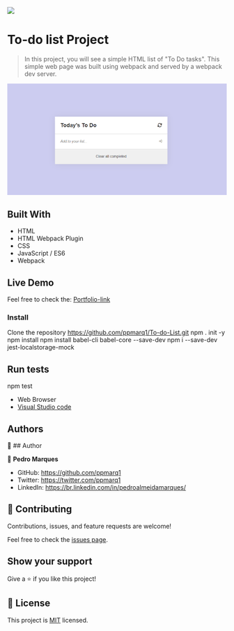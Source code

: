 ![](https://img.shields.io/badge/Microverse-blueviolet)

# To-do list Project

> In this project, you will see a simple HTML list of "To Do tasks". This simple web page was built using webpack and served by a webpack dev server.

![screenshot](./src/image/screenshottodolist.png)

## Built With

- HTML
- HTML Webpack Plugin
- CSS
- JavaScript / ES6
- Webpack

## Live Demo 

Feel free to check the: [Portfolio-link](https://to-do-list-ppmarq.netlify.app/)

### Install

Clone the repository
https://github.com/ppmarq1/To-do-List.git
npm . init -y
npm install
npm install babel-cli babel-core --save-dev
npm i --save-dev jest-localstorage-mock


## Run tests

npm test

- Web Browser
- [Visual Studio code](https://code.visualstudio.com/)

## Authors

👤 ## Author

👤 **Pedro Marques**

- GitHub: https://github.com/ppmarq1
- Twitter: https://twitter.com/ppmarq1
- LinkedIn: https://br.linkedin.com/in/pedroalmeidamarques/

## 🤝 Contributing

Contributions, issues, and feature requests are welcome!

Feel free to check the [issues page](https://github.com/ppmarq1/To-do-List/issues).

## Show your support

Give a ⭐️ if you like this project!

## 📝 License

This project is [MIT](./MIT.md) licensed.
